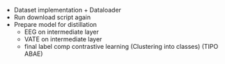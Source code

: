 - Dataset implementation + Dataloader
- Run download script again
- Prepare model for distillation
    - EEG on intermediate layer
    - VATE on intermediate layer
    - final label comp contrastive learning (Clustering into classes) (TIPO ABAE)